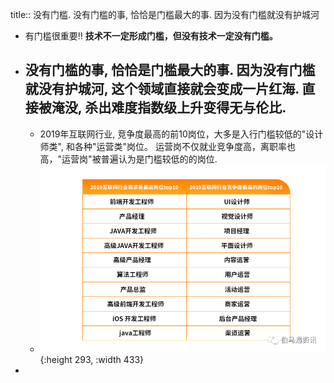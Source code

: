 title:: 没有门槛. 没有门槛的事, 恰恰是门槛最大的事. 因为没有门槛就没有护城河

- 有门槛很重要!! **技术不一定形成门槛，但没有技术一定没有门槛。**
- **没有门槛的事, 恰恰是门槛最大的事. 因为没有门槛就没有护城河, 这个领域直接就会变成一片红海.** 直接被淹没, 杀出难度指数级上升变得无与伦比.
	-
	- 2019年互联网行业, 竞争度最高的前10岗位，大多是入行门槛较低的"设计师类", 和各种"运营类"岗位。
	  运营岗不仅就业竞争度高，离职率也高，"运营岗"被普遍认为是门槛较低的的岗位.
	- ![03.png](../assets/03_1642229618082_0.png){:height 293, :width 433}
-